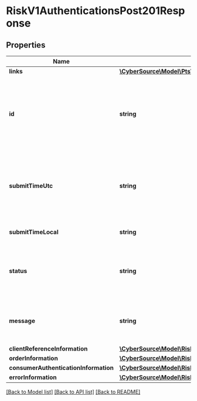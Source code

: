 # RiskV1AuthenticationsPost201Response

## Properties
Name | Type | Description | Notes
------------ | ------------- | ------------- | -------------
**links** | [**\CyberSource\Model\PtsV2IncrementalAuthorizationPatch201ResponseLinks**](PtsV2IncrementalAuthorizationPatch201ResponseLinks.md) |  | [optional] 
**id** | **string** | An unique identification number generated by Cybersource to identify the submitted request. Returned by all services. It is also appended to the endpoint of the resource. On incremental authorizations, this value with be the same as the identification number returned in the original authorization response. | [optional] 
**submitTimeUtc** | **string** | Time of request in UTC. Format: &#x60;YYYY-MM-DDThh:mm:ssZ&#x60; **Example** &#x60;2016-08-11T22:47:57Z&#x60; equals August 11, 2016, at 22:47:57 (10:47:57 p.m.). The &#x60;T&#x60; separates the date and the time. The &#x60;Z&#x60; indicates UTC.  Returned by Cybersource for all services. | [optional] 
**submitTimeLocal** | **string** | Time that the transaction was submitted in local time. Generated by Cybersource. | [optional] 
**status** | **string** | The status for payerAuthentication 201 enroll and validate calls. Possible values are: - &#x60;AUTHENTICATION_SUCCESSFUL&#x60; - &#x60;PENDING_AUTHENTICATION&#x60; - &#x60;INVALID_REQUEST&#x60; - &#x60;AUTHENTICATION_FAILED&#x60; | [optional] 
**message** | **string** | The message describing the reason of the status. Value is: - The cardholder is enrolled in Payer Authentication. Please authenticate the cardholder before continuing with the transaction. | [optional] 
**clientReferenceInformation** | [**\CyberSource\Model\RiskV1DecisionsPost201ResponseClientReferenceInformation**](RiskV1DecisionsPost201ResponseClientReferenceInformation.md) |  | [optional] 
**orderInformation** | [**\CyberSource\Model\RiskV1DecisionsPost201ResponseOrderInformation**](RiskV1DecisionsPost201ResponseOrderInformation.md) |  | [optional] 
**consumerAuthenticationInformation** | [**\CyberSource\Model\RiskV1DecisionsPost201ResponseConsumerAuthenticationInformation**](RiskV1DecisionsPost201ResponseConsumerAuthenticationInformation.md) |  | [optional] 
**errorInformation** | [**\CyberSource\Model\RiskV1AuthenticationsPost201ResponseErrorInformation**](RiskV1AuthenticationsPost201ResponseErrorInformation.md) |  | [optional] 

[[Back to Model list]](../README.md#documentation-for-models) [[Back to API list]](../README.md#documentation-for-api-endpoints) [[Back to README]](../README.md)


